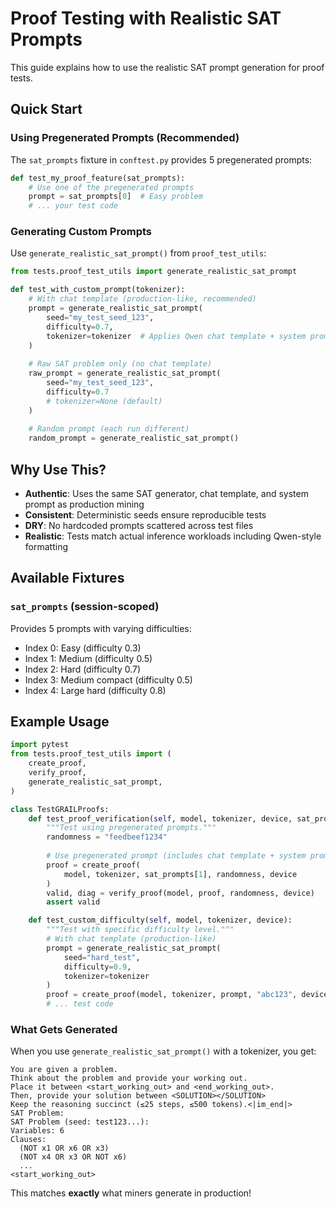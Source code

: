 # Proof Testing with Realistic SAT Prompts

This guide explains how to use the realistic SAT prompt generation for proof tests.

## Quick Start

### Using Pregenerated Prompts (Recommended)

The `sat_prompts` fixture in `conftest.py` provides 5 pregenerated prompts:

```python
def test_my_proof_feature(sat_prompts):
    # Use one of the pregenerated prompts
    prompt = sat_prompts[0]  # Easy problem
    # ... your test code
```

### Generating Custom Prompts

Use `generate_realistic_sat_prompt()` from `proof_test_utils`:

```python
from tests.proof_test_utils import generate_realistic_sat_prompt

def test_with_custom_prompt(tokenizer):
    # With chat template (production-like, recommended)
    prompt = generate_realistic_sat_prompt(
        seed="my_test_seed_123",
        difficulty=0.7,
        tokenizer=tokenizer  # Applies Qwen chat template + system prompt
    )
    
    # Raw SAT problem only (no chat template)
    raw_prompt = generate_realistic_sat_prompt(
        seed="my_test_seed_123",
        difficulty=0.7
        # tokenizer=None (default)
    )
    
    # Random prompt (each run different)
    random_prompt = generate_realistic_sat_prompt()
```

## Why Use This?

- **Authentic**: Uses the same SAT generator, chat template, and system prompt as production mining
- **Consistent**: Deterministic seeds ensure reproducible tests
- **DRY**: No hardcoded prompts scattered across test files
- **Realistic**: Tests match actual inference workloads including Qwen-style formatting

## Available Fixtures

### `sat_prompts` (session-scoped)

Provides 5 prompts with varying difficulties:
- Index 0: Easy (difficulty 0.3)
- Index 1: Medium (difficulty 0.5)  
- Index 2: Hard (difficulty 0.7)
- Index 3: Medium compact (difficulty 0.5)
- Index 4: Large hard (difficulty 0.8)

## Example Usage

```python
import pytest
from tests.proof_test_utils import (
    create_proof,
    verify_proof,
    generate_realistic_sat_prompt,
)

class TestGRAILProofs:
    def test_proof_verification(self, model, tokenizer, device, sat_prompts):
        """Test using pregenerated prompts."""
        randomness = "feedbeef1234"
        
        # Use pregenerated prompt (includes chat template + system prompt)
        proof = create_proof(
            model, tokenizer, sat_prompts[1], randomness, device
        )
        valid, diag = verify_proof(model, proof, randomness, device)
        assert valid

    def test_custom_difficulty(self, model, tokenizer, device):
        """Test with specific difficulty level."""
        # With chat template (production-like)
        prompt = generate_realistic_sat_prompt(
            seed="hard_test", 
            difficulty=0.9,
            tokenizer=tokenizer
        )
        proof = create_proof(model, tokenizer, prompt, "abc123", device)
        # ... test code
```

### What Gets Generated

When you use `generate_realistic_sat_prompt()` with a tokenizer, you get:

```
You are given a problem.
Think about the problem and provide your working out.
Place it between <start_working_out> and <end_working_out>.
Then, provide your solution between <SOLUTION></SOLUTION>
Keep the reasoning succinct (≤25 steps, ≤500 tokens).<|im_end|>
SAT Problem:
SAT Problem (seed: test123...):
Variables: 6
Clauses:
  (NOT x1 OR x6 OR x3)
  (NOT x4 OR x3 OR NOT x6)
  ...
<start_working_out>
```

This matches **exactly** what miners generate in production!

